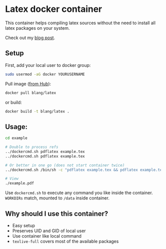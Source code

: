 Latex docker container
=====

This container helps compiling latex sources without the need to install all latex packages on your system.

Check out my [blog post](https://www.blang.io/2015/04/19/docker-tooling-latex.html).

Setup
-----
First, add your local user to docker group:
```bash
sudo usermod -aG docker YOURUSERNAME
```

Pull image ([from Hub](https://registry.hub.docker.com/u/blang/latex)):
```bash
docker pull blang/latex
```
or build:
```bash
docker build -t blang/latex .

```

Usage:
-----

```bash
cd example

# Double to process refs
../dockercmd.sh pdflatex example.tex
../dockercmd.sh pdflatex example.tex

# Or better in one go (does not start container twice)
../dockercmd.sh /bin/sh -c "pdflatex example.tex && pdflatex example.tex"

# View
./example.pdf
```
Use `dockercmd.sh` to execute any command you like inside the container. `WORKDIRs` match, mounted to `/data` inside container.

Why should I use this container?
-----

- Easy setup
- Preserves UID and GID of local user
- Use container like local command
- `texlive-full` covers most of the available packages
